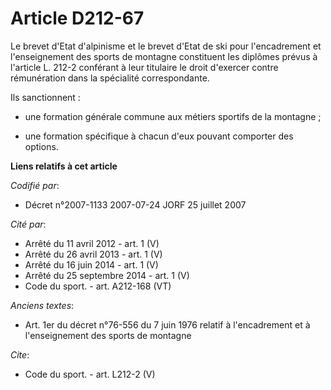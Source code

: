 # Article D212-67

Le brevet d'Etat d'alpinisme et le brevet d'Etat de ski pour l'encadrement et l'enseignement des sports de montagne
constituent les diplômes prévus à l'article L. 212-2 conférant à leur titulaire le droit d'exercer contre rémunération dans
la spécialité correspondante. 

Ils sanctionnent :

- une formation générale commune aux métiers sportifs de la montagne ;

- une formation spécifique à chacun d'eux pouvant comporter des options.

**Liens relatifs à cet article**

_Codifié par_:

  - Décret n°2007-1133 2007-07-24 JORF 25 juillet 2007

_Cité par_:

  - Arrêté du 11 avril 2012 - art. 1 (V)
  - Arrêté du 26 avril 2013 - art. 1 (V)
  - Arrêté du 16 juin 2014 - art. 1 (V)
  - Arrêté du 25 septembre 2014 - art. 1 (V)
  - Code du sport. - art. A212-168 (VT)

_Anciens textes_:

  - Art. 1er du décret n°76-556 du 7 juin 1976 relatif à l'encadrement et à l'enseignement des sports de montagne

_Cite_:

  - Code du sport. - art. L212-2 (V)
